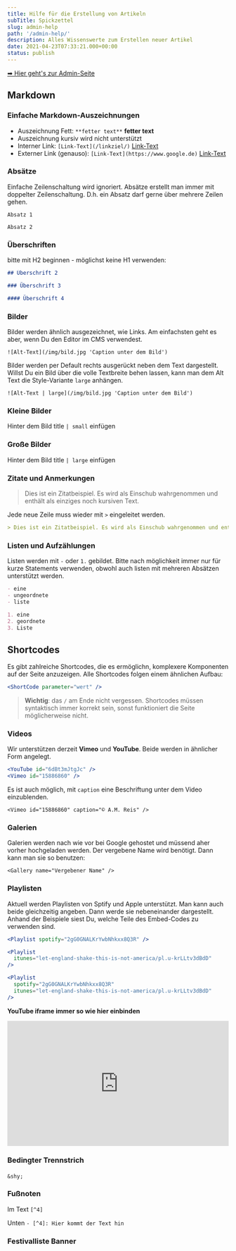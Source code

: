 ```yaml
---
title: Hilfe für die Erstellung von Artikeln
subTitle: Spickzettel
slug: admin-help
path: '/admin-help/'
description: Alles Wissenswerte zum Erstellen neuer Artikel
date: 2021-04-23T07:33:21.000+00:00
status: publish
---
```


[➡ Hier geht's zur Admin-Seite](/admin)

## Markdown

### Einfache Markdown-Auszeichnungen

- Auszeichnung Fett: `**fetter text**` **fetter text**
- Auszeichnung kursiv wird nicht unterstützt
- Interner Link: `[Link-Text](/linkziel/)` [Link-Text](/admin-help/)
- Externer Link (genauso): `[Link-Text](https://www.google.de)` [Link-Text](https://www.google.de)

### Absätze

Einfache Zeilenschaltung wird ignoriert. Absätze erstellt man immer mit doppelter Zeilenschaltung. D.h. ein Absatz darf gerne über mehrere Zeilen gehen.

    Absatz 1

    Absatz 2

### Überschriften

bitte mit H2 beginnen - möglichst keine H1 verwenden:

```md
## Überschrift 2

### Überschrift 3

#### Überschrift 4
```

### Bilder

Bilder werden ähnlich ausgezeichnet, wie Links. Am einfachsten geht es aber, wenn Du den Editor im CMS verwendest.

    ![Alt-Text](/img/bild.jpg 'Caption unter dem Bild')

Bilder werden per Default rechts ausgerückt neben dem Text dargestellt. Willst Du ein Bild über die volle Textbreite behen lassen, kann man dem Alt Text die Style-Variante `large` anhängen.

    ![Alt-Text | large](/img/bild.jpg 'Caption unter dem Bild')

### Kleine Bilder

Hinter dem Bild title `| small` einfügen

### Große Bilder

Hinter dem Bild title `| large` einfügen

### Zitate und Anmerkungen

> Dies ist ein Zitatbeispiel. Es wird als Einschub wahrgenommen und enthält als einziges noch kursiven Text.

Jede neue Zeile muss wieder mit `>` eingeleitet werden.

```md
> Dies ist ein Zitatbeispiel. Es wird als Einschub wahrgenommen und enthält als einziges noch kursiven Text.
```

### Listen und Aufzählungen

Listen werden mit `-` oder `1.` gebildet. Bitte nach möglichkeit immer nur für kurze Statements verwenden, obwohl auch listen mit mehreren Absätzen unterstützt werden.

```md
- eine
- ungeordnete
- liste

1. eine
2. geordnete
3. Liste
```

## Shortcodes

Es gibt zahlreiche Shortcodes, die es ermöglichn, komplexere Komponenten auf der Seite anzuzeigen. Alle Shortcodes folgen einem ähnlichen Aufbau:

```jsx
<ShortCode parameter="wert" />
```

> **Wichtig**: das `/` am Ende nicht vergessen. Shortcodes müssen syntaktisch immer korrekt sein, sonst funktioniert die Seite möglicherweise nicht.

### Videos

Wir unterstützen derzeit **Vimeo** und **YouTube**. Beide werden in ähnlicher Form angelegt.

```jsx
<YouTube id="6dBt3mJtgJc" />
<Vimeo id="15886860" />
```

<YouTube id="6dBt3mJtgJc" />

Es ist auch möglich, mit `caption` eine Beschriftung unter dem Video einzublenden.

    <Vimeo id="15886860" caption="© A.M. Reis" />

<Vimeo id="15886860" caption="© A.M. Reis" />

### Galerien

Galerien werden nach wie vor bei Google gehostet und müssend aher vorher hochgeladen werden. Der vergebene Name wird benötigt. Dann kann man sie so benutzen:

    <Gallery name="Vergebener Name" />

### Playlisten

Aktuell werden Playlisten von Sptify und Apple unterstützt. Man kann auch beide gleichzeitig angeben. Dann werde sie nebeneinander dargestellt. Anhand der Beispiele siest Du, welche Teile des Embed-Codes zu verwenden sind.

```jsx
<Playlist spotify="2gG0GNALKrYwbNhkxx8Q3R" />

<Playlist
  itunes="let-england-shake-this-is-not-america/pl.u-krLLtv3dBdD"
/>

<Playlist
  spotify="2gG0GNALKrYwbNhkxx8Q3R"
  itunes="let-england-shake-this-is-not-america/pl.u-krLLtv3dBdD"
/>
```

<Playlist
  spotify="2gG0GNALKrYwbNhkxx8Q3R"
  itunes="let-england-shake-this-is-not-america/pl.u-krLLtv3dBdD"
/>

**YouTube iframe immer so wie hier einbinden**

<iframe style="width: 100%; aspect-ratio: 16 / 9" src="https://www.youtube.com/embed/videoseries?list=PLGfxe66d_oUJYtj4Olaj2LyAl0mpJpHxA" title="YouTube video player" frameborder="0" allow="accelerometer; autoplay; clipboard-write; encrypted-media; gyroscope; picture-in-picture; web-share" allowfullscreen></iframe>

### Bedingter Trennstrich

`&shy;` ­

### Fußnoten

Im Text `[^4]`

Unten `- [^4]: Hier kommt der Text hin`

### Festivalliste Banner

<FestivalList />
